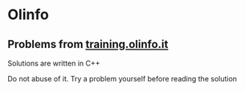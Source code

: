 # Olinfo

## Problems from [training.olinfo.it](https://training.olinfo.it/)

Solutions are written in C++

Do not abuse of it. Try a problem yourself before reading the solution

